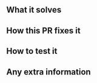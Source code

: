 ## What it solves

## How this PR fixes it <!-- A technical description of what have changed -->


## How to test it


## Any extra information
